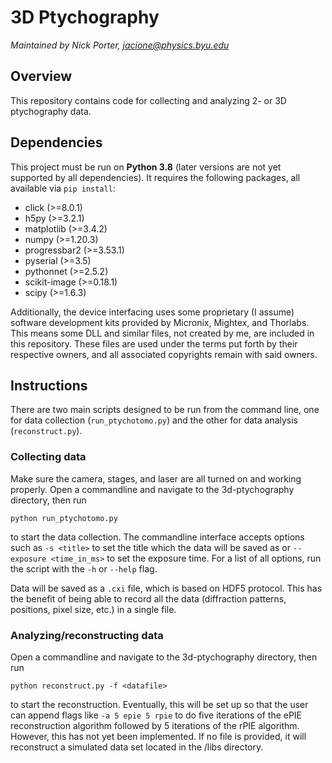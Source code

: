 # 3D Ptychography

*Maintained by Nick Porter, jacione@physics.byu.edu*

## Overview
This repository contains code for collecting and analyzing 2- or 3D ptychography data.

## Dependencies
This project must be run on **Python 3.8** (later versions are not yet supported by all dependencies). It requires the following packages, all available via `pip install`:
*  click (>=8.0.1)
*  h5py (>=3.2.1)
*  matplotlib (>=3.4.2)
*  numpy (>=1.20.3)
*  progressbar2 (>=3.53.1)
*  pyserial (>=3.5)
*  pythonnet (>=2.5.2)
*  scikit-image (>=0.18.1)
*  scipy (>=1.6.3)

Additionally, the device interfacing uses some proprietary (I assume) software development kits provided by Micronix, Mightex, and Thorlabs. This means some DLL and similar files, not created by me, are included in this repository. These files are used under the terms put forth by their respective owners, and all associated copyrights remain with said owners.

## Instructions
There are two main scripts designed to be run from the command line, one for data collection (`run_ptychotomo.py`) and the other for data analysis (`reconstruct.py`).

### Collecting data
Make sure the camera, stages, and laser are all turned on and working properly. Open a commandline and navigate to the 3d-ptychography directory, then run
```
python run_ptychotomo.py
```
to start the data collection. The commandline interface accepts options such as `-s <title>` to set the title which the data will be saved as or `--exposure <time_in_ms>` to set the exposure time. For a list of all options, run the script with the `-h` or `--help` flag.

Data will be saved as a `.cxi` file, which is based on HDF5 protocol. This has the benefit of being able to record all the data (diffraction patterns, positions, pixel size, etc.) in a single file.

### Analyzing/reconstructing data
Open a commandline and navigate to the 3d-ptychography directory, then run
```
python reconstruct.py -f <datafile>
```
to start the reconstruction. Eventually, this will be set up so that the user can append flags like `-a 5 epie 5 rpie` to do five iterations of the ePIE reconstruction algorithm followed by 5 iterations of the rPIE algorithm. However, this has not yet been implemented. If no file is provided, it will reconstruct a simulated data set located in the /libs directory.